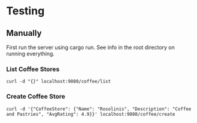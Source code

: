 # Testing
## Manually
First run the server using cargo run. See info in the root directory on running everything.

### List Coffee Stores
```
curl -d "{}" localhost:9080/coffee/list
```

### Create Coffee Store
```
curl -d '{"CoffeeStore": {"Name": "Rosolinis", "Description": "Coffee and Pastries", "AvgRating": 4.9}}' localhost:9080/coffee/create
```


